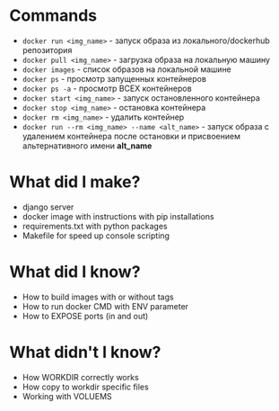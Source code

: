 # Commands
 - `docker run <img_name>` - запуск образа из локального/dockerhub репозитория
 - `docker pull <img_name>` - загрузка образа на локальную машину
 - `docker images` - список образов на локальной машине 
 - `docker ps` - просмотр запущенных контейнеров
 - `docker ps -a` - просмотр ВСЕХ контейнеров
 - `docker start <img_name>` - запуск остановленного контейнера
 - `docker stop <img_name>` - остановка контейнера
 - `docker rm <img_name>` - удалить контейнер
 - `docker run --rm <img_name> --name <alt_name>` - запуск образа с удалением контейнера после остановки и присвоением альтернативного имени **alt_name**

# What did I make?
 - django server
 - docker image with instructions with pip installations
 - requirements.txt with python packages
 - Makefile for speed up console scripting

# What did I know?
 - How to build images with or without tags
 - How to run docker CMD with ENV parameter
 - How to EXPOSE ports (in and out)

# What didn't I know?
 - How WORKDIR correctly works
 - How copy to workdir specific files
 - Working with VOLUEMS